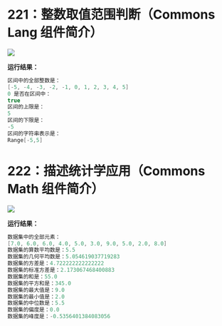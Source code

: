 # 221：整数取值范围判断（Commons Lang 组件简介）

<img src="http://image.renkaigis.com/keepcoding/2017122001.png">

**运行结果：**

```java
区间中的全部整数是：
[-5, -4, -3, -2, -1, 0, 1, 2, 3, 4, 5]
0 是否在区间中：
true
区间的上限是：
5
区间的下限是：
-5
区间的字符串表示是：
Range[-5,5]
```

# 222：描述统计学应用（Commons Math 组件简介）

<img src="http://image.renkaigis.com/keepcoding/2017122002.png">

**运行结果：**

```java
数据集中的全部元素：
[7.0, 6.0, 6.0, 4.0, 5.0, 3.0, 9.0, 5.0, 2.0, 8.0]
数据集的算数平均数是：5.5
数据集的几何平均数是：5.054619037719283
数据集的方差是：4.722222222222222
数据集的标准方差是：2.173067468400883
数据集的和是：55.0
数据集的平方和是：345.0
数据集的最大值是：9.0
数据集的最小值是：2.0
数据集的中位数是：5.5
数据集的偏度是：0.0
数据集的峰度是：-0.5356401384083056
```

